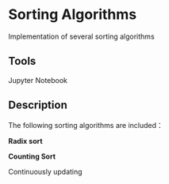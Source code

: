 # Sorting Algorithms

Implementation of several sorting algorithms

## Tools

Jupyter Notebook

## Description

The following sorting algorithms are included：

**Radix sort**

**Counting Sort**

Continuously updating
